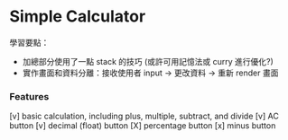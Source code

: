 # Simple Calculator

學習要點：

* 加總部分使用了一點 stack 的技巧 (或許可用記憶法或 curry 進行優化?)
* 實作畫面和資料分離：接收使用者 input -> 更改資料 -> 重新 render 畫面

### Features
[v] basic calculation, including plus, multiple, subtract, and divide 
[v] AC button
[v] decimal (float) button
[X] percentage button
[x] minus button